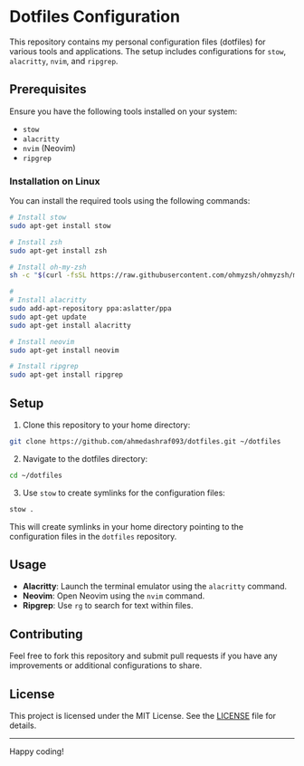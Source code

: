 # Dotfiles Configuration

This repository contains my personal configuration files (dotfiles) for various tools and applications. The setup includes configurations for `stow`, `alacritty`, `nvim`, and `ripgrep`.

## Prerequisites

Ensure you have the following tools installed on your system:

- `stow`
- `alacritty`
- `nvim` (Neovim)
- `ripgrep`

### Installation on Linux

You can install the required tools using the following commands:

```sh
# Install stow
sudo apt-get install stow

# Install zsh
sudo apt-get install zsh

# Install oh-my-zsh
sh -c "$(curl -fsSL https://raw.githubusercontent.com/ohmyzsh/ohmyzsh/master/tools/install.sh)"

#
# Install alacritty
sudo add-apt-repository ppa:aslatter/ppa
sudo apt-get update
sudo apt-get install alacritty

# Install neovim
sudo apt-get install neovim

# Install ripgrep
sudo apt-get install ripgrep
```

## Setup

1. Clone this repository to your home directory:

```sh
git clone https://github.com/ahmedashraf093/dotfiles.git ~/dotfiles
```

2. Navigate to the dotfiles directory:

```sh
cd ~/dotfiles
```

3. Use `stow` to create symlinks for the configuration files:

```sh
stow .
```

This will create symlinks in your home directory pointing to the configuration files in the `dotfiles` repository.

## Usage

- **Alacritty**: Launch the terminal emulator using the `alacritty` command.
- **Neovim**: Open Neovim using the `nvim` command.
- **Ripgrep**: Use `rg` to search for text within files.

## Contributing

Feel free to fork this repository and submit pull requests if you have any improvements or additional configurations to share.

## License

This project is licensed under the MIT License. See the [LICENSE](LICENSE) file for details.

---

Happy coding!
